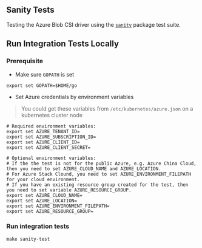## Sanity Tests
Testing the Azure Blob CSI driver using the [`sanity`](https://github.com/kubernetes-csi/csi-test/tree/master/pkg/sanity) package test suite.

## Run Integration Tests Locally
### Prerequisite
 - Make sure `GOPATH` is set

```
export set GOPATH=$HOME/go
```

 - Set Azure credentials by environment variables
 > You could get these variables from `/etc/kubernetes/azure.json` on a kubernetes cluster node
```
# Required environment variables:
export set AZURE_TENANT_ID=
export set AZURE_SUBSCRIPTION_ID=
export set AZURE_CLIENT_ID=
export set AZURE_CLIENT_SECRET=

# Optional environment variables:
# If the the test is not for the public Azure, e.g. Azure China Cloud, then you need to set AZURE_CLOUD_NAME and AZURE_LOCATION.
# For Azure Stack Clound, you need to set AZURE_ENVIRONMENT_FILEPATH for your cloud environment.
# If you have an existing resource group created for the test, then you need to set variable AZURE_RESOURCE_GROUP.
export set AZURE_CLOUD_NAME=
export set AZURE_LOCATION=
export set AZURE_ENVIRONMENT_FILEPATH=
export set AZURE_RESOURCE_GROUP=
```

### Run integration tests
```
make sanity-test
```

